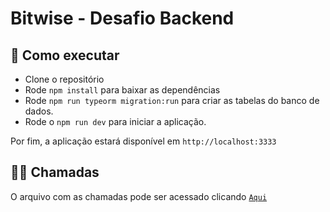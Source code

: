# Bitwise - Desafio Backend

## 🚀 Como executar

- Clone o repositório
- Rode `npm install` para baixar as dependências
- Rode `npm run typeorm migration:run` para criar as tabelas do banco de dados.
- Rode o `npm run dev` para iniciar a aplicação.

Por fim, a aplicação estará disponível em `http://localhost:3333`

## 👨‍🚀 Chamadas

O arquivo com as chamadas pode ser acessado clicando [`Aqui`](./docs/Insomnia_2021-08-05)
